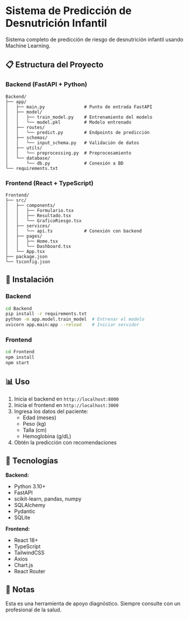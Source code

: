 # Sistema de Predicción de Desnutrición Infantil

Sistema completo de predicción de riesgo de desnutrición infantil usando Machine Learning.

## 📋 Estructura del Proyecto

### Backend (FastAPI + Python)
```
Backend/
├── app/
│   ├── main.py               # Punto de entrada FastAPI
│   ├── model/
│   │   ├── train_model.py    # Entrenamiento del modelo
│   │   └── model.pkl         # Modelo entrenado
│   ├── routes/
│   │   └── predict.py        # Endpoints de predicción
│   ├── schemas/
│   │   └── input_schema.py   # Validación de datos
│   ├── utils/
│   │   └── preprocessing.py  # Preprocesamiento
│   └── database/
│       └── db.py             # Conexión a BD
└── requirements.txt
```

### Frontend (React + TypeScript)
```
Frontend/
├── src/
│   ├── components/
│   │   ├── Formulario.tsx
│   │   ├── Resultado.tsx
│   │   └── GraficoRiesgo.tsx
│   ├── services/
│   │   └── api.ts            # Conexión con backend
│   ├── pages/
│   │   ├── Home.tsx
│   │   └── Dashboard.tsx
│   └── App.tsx
├── package.json
└── tsconfig.json
```

## 🚀 Instalación

### Backend
```bash
cd Backend
pip install -r requirements.txt
python -m app.model.train_model  # Entrenar el modelo
uvicorn app.main:app --reload    # Iniciar servidor
```

### Frontend
```bash
cd Frontend
npm install
npm start
```

## 📊 Uso

1. Inicia el backend en `http://localhost:8000`
2. Inicia el frontend en `http://localhost:3000`
3. Ingresa los datos del paciente:
   - Edad (meses)
   - Peso (kg)
   - Talla (cm)
   - Hemoglobina (g/dL)
4. Obtén la predicción con recomendaciones

## 🔧 Tecnologías

**Backend:**
- Python 3.10+
- FastAPI
- scikit-learn, pandas, numpy
- SQLAlchemy
- Pydantic
- SQLite

**Frontend:**
- React 18+
- TypeScript
- TailwindCSS
- Axios
- Chart.js
- React Router

## 📝 Notas

Esta es una herramienta de apoyo diagnóstico. Siempre consulte con un profesional de la salud.
